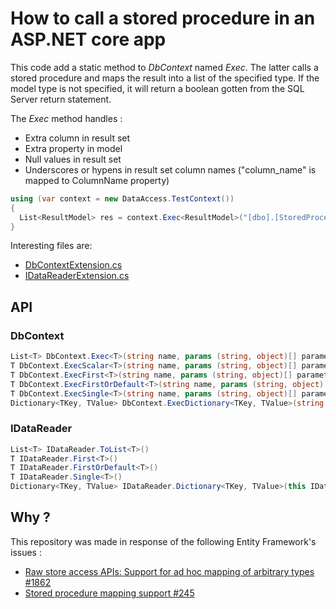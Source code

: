  # How to call a stored procedure in an ASP.NET core app

This code add a static method to *DbContext* named *Exec*.
The latter calls a stored procedure and maps the result into a list of
the specified type. If the model type is not specified, it will return a
boolean gotten from the SQL Server return statement.

The *Exec* method handles :
- Extra column in result set
- Extra property in model
- Null values in result set
- Underscores or hypens in result set column names ("column_name" is mapped to ColumnName property)

```csharp
using (var context = new DataAccess.TestContext())
{
  List<ResultModel> res = context.Exec<ResultModel>("[dbo].[StoredProcedureName]", ("param_name", value));
}
```

Interesting files are:
- [DbContextExtension.cs](https://github.com/verdie-g/StoredProcedureDotNetCore/blob/master/StoredProcedure/Extensions/DbContextExtension.cs)
- [IDataReaderExtension.cs](https://github.com/verdie-g/StoredProcedureDotNetCore/blob/master/StoredProcedure/Extensions/IDataReaderExtension.cs)

## API

### DbContext
```csharp
List<T> DbContext.Exec<T>(string name, params (string, object)[] parameters)
T DbContext.ExecScalar<T>(string name, params (string, object)[] parameters)
T DbContext.ExecFirst<T>(string name, params (string, object)[] parameters)
T DbContext.ExecFirstOrDefault<T>(string name, params (string, object)[] parameters)
T DbContext.ExecSingle<T>(string name, params (string, object)[] parameters)
Dictionary<TKey, TValue> DbContext.ExecDictionary<TKey, TValue>(string name, params (string, object)[] parameters)
```

### IDataReader
```csharp
List<T> IDataReader.ToList<T>()
T IDataReader.First<T>()
T IDataReader.FirstOrDefault<T>()
T IDataReader.Single<T>()
Dictionary<TKey, TValue> IDataReader.Dictionary<TKey, TValue>(this IDataReader reader)
```

## Why ?

This repository was made in response of the following Entity Framework's issues : 
- [Raw store access APIs: Support for ad hoc mapping of arbitrary types #1862](https://github.com/aspnet/EntityFramework/issues/1862)
- [Stored procedure mapping support #245](https://github.com/aspnet/EntityFramework/issues/245)
